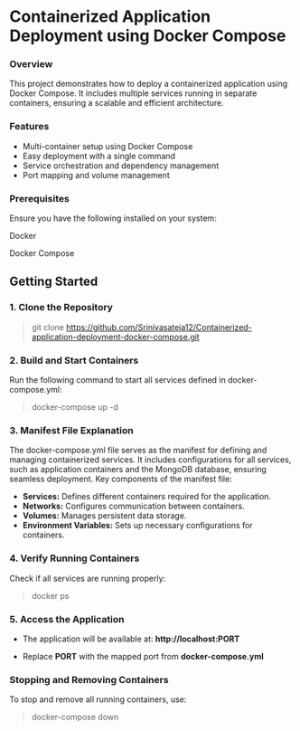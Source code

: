 # Containerized Application Deployment using Docker Compose

### Overview

This project demonstrates how to deploy a containerized application using Docker Compose. It includes multiple services running in separate containers, ensuring a scalable and efficient architecture.

### Features

- Multi-container setup using Docker Compose
- Easy deployment with a single command
- Service orchestration and dependency management
- Port mapping and volume management

### Prerequisites

Ensure you have the following installed on your system:

Docker

Docker Compose

## Getting Started

### 1. Clone the Repository

> git clone https://github.com/Srinivasateja12/Containerized-application-deployment-docker-compose.git


### 2. Build and Start Containers

Run the following command to start all services defined in docker-compose.yml:

> docker-compose up -d

### 3. Manifest File Explanation

The docker-compose.yml file serves as the manifest for defining and managing containerized services. It includes configurations for all services, such as application containers and the MongoDB database, ensuring seamless deployment. Key components of the manifest file:

- **Services:** Defines different containers required for the application.
- **Networks:** Configures communication between containers.
- **Volumes:** Manages persistent data storage.
- **Environment Variables:** Sets up necessary configurations for containers.

### 4. Verify Running Containers

Check if all services are running properly:

> docker ps

### 5. Access the Application

- The application will be available at: **http://localhost:PORT**

- Replace **PORT** with the mapped port from **docker-compose.yml**

### Stopping and Removing Containers

To stop and remove all running containers, use:

> docker-compose down


